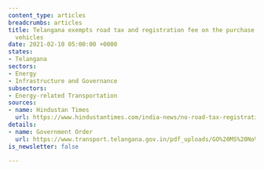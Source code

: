 ```yaml
---
content_type: articles
breadcrumbs: articles
title: Telangana exempts road tax and registration fee on the purchase of electric
  vehicles
date: 2021-02-10 05:00:00 +0000
states:
- Telangana
sectors:
- Energy
- Infrastructure and Governance
subsectors:
- Energy-related Transportation
sources:
- name: Hindustan Times
  url: https://www.hindustantimes.com/india-news/no-road-tax-registration-fee-on-electric-vehicles-in-telangana-from-today-101612357508046.html
details:
- name: Government Order
  url: https://www.transport.telangana.gov.in/pdf_uploads/GO%20MS%20No%20121612273174.pdf
is_newsletter: false

---
```

